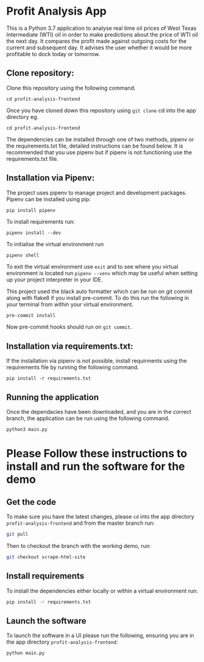 # Profit Analysis App
This is a Python 3.7 application to analyse real time oil prices of West Texas Intermediate (WTI) oil in order to make predictions about the price of WTI oil the next day. It compares the profit made against outgoing costs for the current and subsequent day. It advises the user whether it would be more profitable to dock today or tomorrow.

## Clone repository:
Clone this repository using the following command.

```
cd profit-analysis-frontend
```

Once you have cloned down this repository using `git clone` cd into the app directory eg.

```
cd profit-analysis-frontend
```

The dependencies can be installed through one of two methods, pipenv or the requirements.txt file, detailed instructions can be found below. It is recommended that you use pipenv but if pipenv is not functioning use the requirements.txt file.

## Installation via Pipenv:
The project uses pipenv to manage project and development packages. Pipenv can be installed using pip:

```bash
pip install pipenv
```

To install requirements run:

```
pipenv install --dev
```

To initialise the virtual environment run

```
pipenv shell
```

To exit the virtual environment use `exit` and to see where you virtual environment is located run
`pipenv --venv` which may be useful when setting up your project interpreter in your IDE.

This project used the black auto formatter which can be run on git commit along with flake8 if you install pre-commit. To do this run the following in your terminal from within your virtual environment.

```
pre-commit install
```

Now pre-commit hooks should run on `git commit`.

## Installation via requirements.txt:

If the installation via pipenv is not possible, install requirments using the requirements file by running the following command.

```
pip install -r requirements.txt
```

## Running the application
Once the dependacies have been downloaded, and you are in the correct branch, the application can be run using the following command.

```
python3 main.py
```


# Please Follow these instructions to install and run the software for the demo

## Get the code
To make sure you have the latest changes, please `cd` into the app directory `profit-analysis-frontend` and from the master branch run:

```bash
git pull
```

Then to checkout the branch with the working demo, run:

```bash
git checkout scrape-html-site
```

## Install requirements
To install the dependencies either locally or within a virtual environment run:

```bash
pip install -r requirements.txt
```

## Launch the software
To launch the software in a UI please run the following, ensuring you are in the app directory `profit-analysis-frontend`:

```bash
python main.py
```



